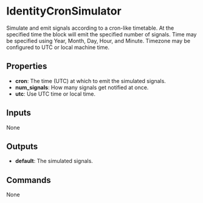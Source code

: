 IdentityCronSimulator
=====================
Simulate and emit signals according to a cron-like timetable. At the specified time the block will emit the specified number of signals. Time may be specified using Year, Month, Day, Hour, and Minute. Timezone may be configured to UTC or local machine time.

Properties
----------
- **cron**: The time (UTC) at which to emit the simulated signals.
- **num_signals**: How many signals get notified at once.
- **utc**: Use UTC time or local time.

Inputs
------
None

Outputs
-------
- **default**: The simulated signals.

Commands
--------
None
